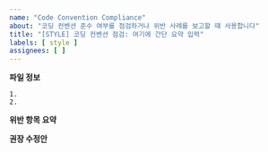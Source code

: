 ```yaml
---
name: "Code Convention Compliance"
about: "코딩 컨벤션 준수 여부를 점검하거나 위반 사례를 보고할 때 사용합니다"
title: "[STYLE] 코딩 컨벤션 점검: 여기에 간단 요약 입력"
labels: [ style ]
assignees: [ ]
---
```


**파일 정보**
<!-- 어떤 파일에서 위반했는지 작성해주세요. -->

    1.
    2.

**위반 항목 요약**

**권장 수정안**
